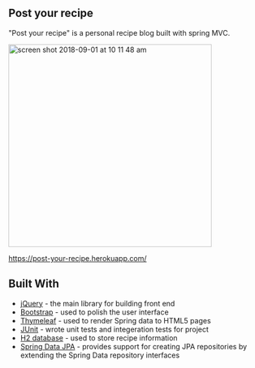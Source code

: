 ## Post your recipe

"Post your recipe" is a personal recipe blog built with spring MVC.

<img height="400" alt="screen shot 2018-09-01 at 10 11 48 am" src="https://user-images.githubusercontent.com/23665164/44948280-bfa69100-adcf-11e8-936c-a1f343bc238c.png">

https://post-your-recipe.herokuapp.com/

## Built With

* [jQuery](https://jquery.com/) - the main library for building front end
* [Bootstrap](https://getbootstrap.com/) - used to polish the user interface
* [Thymeleaf](https://www.thymeleaf.org/) - used to render Spring data to HTML5 pages
* [JUnit](https://junit.org/junit4/) - wrote unit tests and integeration tests for project
* [H2 database](http://www.h2database.com/html/main.html) - used to store recipe information
* [Spring Data JPA](https://projects.spring.io/spring-data-jpa/) - provides support for creating JPA repositories by extending the Spring Data repository interfaces
